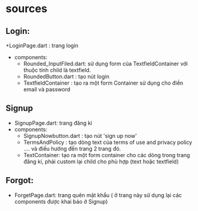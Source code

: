 # sources
## Login:
  +LoginPage.dart : trang login
  + components:
    - Rounded_InputFiled.dart: sử dụng form của TextfieldContainer với thuộc tính child là textfield.
    - RoundedButton.dart : tạo nút login
    - TextfieldContainer : tạo ra một form Container sử dụng cho điền email và password
## Signup
+ SignupPage.dart: trang đăng kí
+ components:
   - SignupNowbutton.dart : tạo nút 'sign up now'
   - TermsAndPolicy : tạo dòng text của terms of use and privacy policy .... và điều hướng đến trang 2 trang đó.
   - TextContainer: tạo ra một form container cho các dòng trong trang đăng kí, phải custom lại child cho phù hợp (text hoặc textfield)
## Forgot:
  + ForgetPage.dart: trang quên mật khẩu ( ở trang này sử dụng lại các components được khai báo ở Signup)
